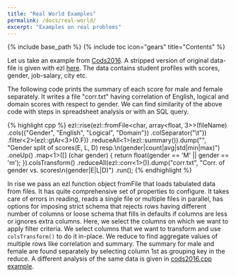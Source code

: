 ```yaml
---
title: "Real World Examples"
permalink: /docs/real-world/
excerpt: "Examples on real problems"
---
```

{% include base_path %}
{% include toc icon="gears" title="Contents" %}

Let us take an example from
[Cods2016](http://ikdd.acm.org/Site/CoDS2016/datachallenge.html). A stripped
version of original data-file is given with ezl
[here](https://github.com/haptork/easyLambda/blob/e496a3e3070b806e8c48124d3454543c4cebc9b7/data/datachallenge_cods2016/train.csv).
The data contains student profiles with scores, gender, job-salary, city etc.

The following code prints the summary of each score for male and female
separately. It writes a file "corr.txt" having correlation of English,
logical and domain scores with respect to gender. We can find similarity of
the above code with steps in spreadsheet analysis or with an SQL query. 

{% highlight cpp %}
ezl::rise(ezl::fromFile<char, array<float, 3>>(fileName)
            .cols({"Gender", "English", "Logical", "Domain"})
            .colSeparator("\t"))
  .filter<2>(ezl::gtAr<3>(0.F))
    .reduceAll<1>(ezl::summary()).dump("", 
      "Gender split of scores(E, L, D) resp.\n(gender|count|avg|std|min|max)")
    .oneUp()
  .map<1>([] (char gender) { 
    return float(gender == 'M' || gender == 'm');
  }).colsTransform()
  .reduceAll(ezl::corr<1>()).dump("corr.txt",
                                  "Corr. of gender vs. scores\n(gender|E|L|D)")
  .run();
{% endhighlight %}

In rise we pass an ezl function object fromFile that loads tabulated data from
files. It has quite comprehensive set of properties to configure. It takes care
of errors in reading, reads a single file or multiple files in parallel, has
options for imposing strict schema that rejects rows having different number of
columns or loose schema that fills in defaults if columns are less or ignores
extra columns. Here, we select the columns on which we want to apply filter
criteria. We select columns that we want to transform and use `colsTransform()`
to do it in-place. We reduce to find aggregate values of multiple rows like
correlation and summary. The summary for male and female are found separately
by selecting column 1st as grouping key in the reduce. A different analysis of
the same data is given in [cods2016.cpp example](../../examples/cods2016.cpp).


